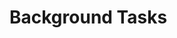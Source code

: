 # Background Tasks

<meta name="description" content="Background tasks are used to run even if there is no one is using the application. Learn about how to implement and use them here.">
